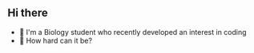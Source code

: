 ## Hi there

 - 🌱 I'm a Biology student who recently developed an interest in coding
 - 🤔 How hard can it be?
